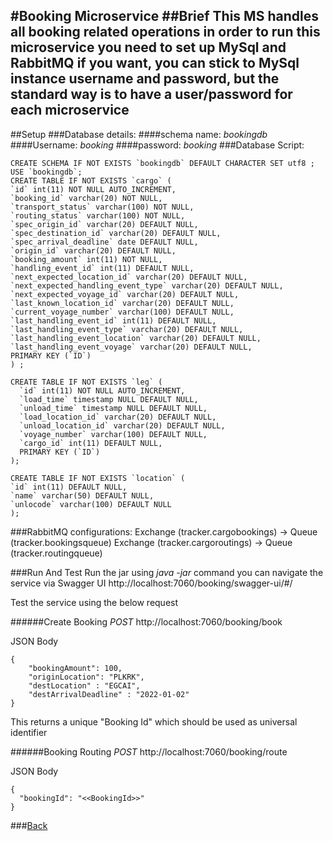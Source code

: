#Booking Microservice
##Brief
This MS handles all booking related operations
in order to run this microservice you need to set up MySql and RabbitMQ
if you want, you can stick to MySql instance username and password,
but the standard way is to have a user/password for each microservice
---
##Setup
###Database details:
####schema name: *bookingdb*
####Username: *booking*
####password: *booking*
###Database Script:

    CREATE SCHEMA IF NOT EXISTS `bookingdb` DEFAULT CHARACTER SET utf8 ;
    USE `bookingdb`;
    CREATE TABLE IF NOT EXISTS `cargo` (
    `id` int(11) NOT NULL AUTO_INCREMENT,
    `booking_id` varchar(20) NOT NULL,
    `transport_status` varchar(100) NOT NULL,
    `routing_status` varchar(100) NOT NULL,
    `spec_origin_id` varchar(20) DEFAULT NULL,
    `spec_destination_id` varchar(20) DEFAULT NULL,
    `spec_arrival_deadline` date DEFAULT NULL,
    `origin_id` varchar(20) DEFAULT NULL,
    `booking_amount` int(11) NOT NULL,
    `handling_event_id` int(11) DEFAULT NULL,
    `next_expected_location_id` varchar(20) DEFAULT NULL,
    `next_expected_handling_event_type` varchar(20) DEFAULT NULL,
    `next_expected_voyage_id` varchar(20) DEFAULT NULL,
    `last_known_location_id` varchar(20) DEFAULT NULL,
    `current_voyage_number` varchar(100) DEFAULT NULL,
    `last_handling_event_id` int(11) DEFAULT NULL,
    `last_handling_event_type` varchar(20) DEFAULT NULL,
    `last_handling_event_location` varchar(20) DEFAULT NULL,
    `last_handling_event_voyage` varchar(20) DEFAULT NULL,
    PRIMARY KEY (`ID`)
    ) ;

    CREATE TABLE IF NOT EXISTS `leg` (
	  `id` int(11) NOT NULL AUTO_INCREMENT,
	  `load_time` timestamp NULL DEFAULT NULL,
	  `unload_time` timestamp NULL DEFAULT NULL,
	  `load_location_id` varchar(20) DEFAULT NULL,
	  `unload_location_id` varchar(20) DEFAULT NULL,
	  `voyage_number` varchar(100) DEFAULT NULL,
	  `cargo_id` int(11) DEFAULT NULL,
	  PRIMARY KEY (`ID`)
	);
    
    CREATE TABLE IF NOT EXISTS `location` (
  	`id` int(11) DEFAULT NULL,
  	`name` varchar(50) DEFAULT NULL,
  	`unlocode` varchar(100) DEFAULT NULL
	);

###RabbitMQ configurations:
Exchange (tracker.cargobookings) -> Queue (tracker.bookingsqueue)
Exchange (tracker.cargoroutings) -> Queue (tracker.routingqueue)

###Run And Test
Run the jar using *java -jar* command
you can navigate the service via Swagger UI http://localhost:7060/booking/swagger-ui/#/

Test the service using the below request

######Create Booking
*POST* http://localhost:7060/booking/book

JSON Body

    {
        "bookingAmount": 100,
        "originLocation": "PLKRK",
        "destLocation" : "EGCAI",
        "destArrivalDeadline" : "2022-01-02"
    }

This returns a unique "Booking Id" which should be used as universal identifier

######Booking Routing
*POST* http://localhost:7060/booking/route

JSON Body

    {
      "bookingId": "<<BookingId>>"
    }

###[Back](../README.md)